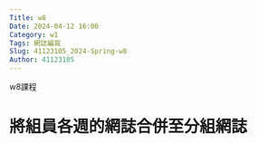```yaml
---
Title: w8
Date: 2024-04-12 16:00
Category: w1
Tags: 網誌編寫
Slug: 41123105_2024-Spring-w8
Author: 41123105
---
```


w8課程

<!-- PELICAN_END_SUMMARY -->

# 將組員各週的網誌合併至分組網誌

